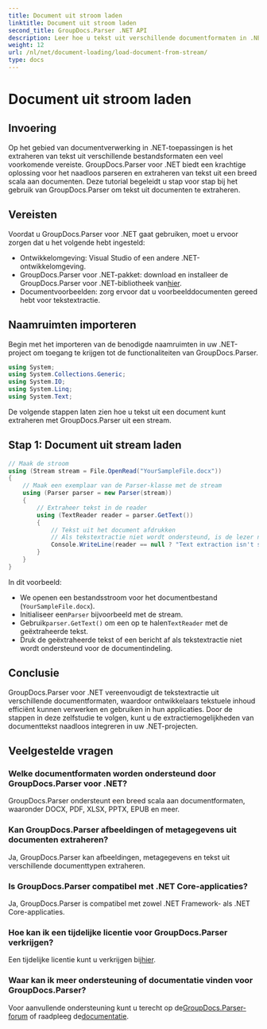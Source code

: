 ```yaml
---
title: Document uit stroom laden
linktitle: Document uit stroom laden
second_title: GroupDocs.Parser .NET API
description: Leer hoe u tekst uit verschillende documentformaten in .NET kunt extraheren met GroupDocs.Parser. Stapsgewijze handleiding met codevoorbeelden.
weight: 12
url: /nl/net/document-loading/load-document-from-stream/
type: docs
---
```

# Document uit stroom laden

## Invoering
Op het gebied van documentverwerking in .NET-toepassingen is het extraheren van tekst uit verschillende bestandsformaten een veel voorkomende vereiste. GroupDocs.Parser voor .NET biedt een krachtige oplossing voor het naadloos parseren en extraheren van tekst uit een breed scala aan documenten. Deze tutorial begeleidt u stap voor stap bij het gebruik van GroupDocs.Parser om tekst uit documenten te extraheren.
## Vereisten
Voordat u GroupDocs.Parser voor .NET gaat gebruiken, moet u ervoor zorgen dat u het volgende hebt ingesteld:
- Ontwikkelomgeving: Visual Studio of een andere .NET-ontwikkelomgeving.
-  GroupDocs.Parser voor .NET-pakket: download en installeer de GroupDocs.Parser voor .NET-bibliotheek van[hier](https://releases.groupdocs.com/parser/net/).
- Documentvoorbeelden: zorg ervoor dat u voorbeelddocumenten gereed hebt voor tekstextractie.
## Naamruimten importeren
Begin met het importeren van de benodigde naamruimten in uw .NET-project om toegang te krijgen tot de functionaliteiten van GroupDocs.Parser.
```csharp
using System;
using System.Collections.Generic;
using System.IO;
using System.Linq;
using System.Text;
```

De volgende stappen laten zien hoe u tekst uit een document kunt extraheren met GroupDocs.Parser uit een stream.
## Stap 1: Document uit stream laden
```csharp
// Maak de stroom
using (Stream stream = File.OpenRead("YourSampleFile.docx"))
{
    // Maak een exemplaar van de Parser-klasse met de stream
    using (Parser parser = new Parser(stream))
    {
        // Extraheer tekst in de reader
        using (TextReader reader = parser.GetText())
        {
            // Tekst uit het document afdrukken
            // Als tekstextractie niet wordt ondersteund, is de lezer null
            Console.WriteLine(reader == null ? "Text extraction isn't supported" : reader.ReadToEnd());
        }
    }
}
```
In dit voorbeeld:
- We openen een bestandsstroom voor het documentbestand (`YourSampleFile.docx`).
-  Initialiseer een`Parser` bijvoorbeeld met de stream.
-  Gebruik`parser.GetText()` om een op te halen`TextReader` met de geëxtraheerde tekst.
- Druk de geëxtraheerde tekst of een bericht af als tekstextractie niet wordt ondersteund voor de documentindeling.
## Conclusie
GroupDocs.Parser voor .NET vereenvoudigt de tekstextractie uit verschillende documentformaten, waardoor ontwikkelaars tekstuele inhoud efficiënt kunnen verwerken en gebruiken in hun applicaties. Door de stappen in deze zelfstudie te volgen, kunt u de extractiemogelijkheden van documenttekst naadloos integreren in uw .NET-projecten.

## Veelgestelde vragen
### Welke documentformaten worden ondersteund door GroupDocs.Parser voor .NET?
GroupDocs.Parser ondersteunt een breed scala aan documentformaten, waaronder DOCX, PDF, XLSX, PPTX, EPUB en meer.
### Kan GroupDocs.Parser afbeeldingen of metagegevens uit documenten extraheren?
Ja, GroupDocs.Parser kan afbeeldingen, metagegevens en tekst uit verschillende documenttypen extraheren.
### Is GroupDocs.Parser compatibel met .NET Core-applicaties?
Ja, GroupDocs.Parser is compatibel met zowel .NET Framework- als .NET Core-applicaties.
### Hoe kan ik een tijdelijke licentie voor GroupDocs.Parser verkrijgen?
 Een tijdelijke licentie kunt u verkrijgen bij[hier](https://purchase.groupdocs.com/temporary-license/).
### Waar kan ik meer ondersteuning of documentatie vinden voor GroupDocs.Parser?
 Voor aanvullende ondersteuning kunt u terecht op de[GroupDocs.Parser-forum](https://forum.groupdocs.com/c/parser/17) of raadpleeg de[documentatie](https://tutorials.groupdocs.com/parser/net/).
